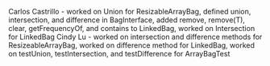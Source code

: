 Carlos Castrillo - worked on Union for ResizableArrayBag, defined union, intersection, and difference in BagInterface, added remove, remove(T), clear, getFrequencyOf, and contains to LinkedBag, worked on Intersection
for LinkedBag
Cindy Lu - worked on intersection and difference methods for ResizeableArrayBag, worked on difference method for LinkedBag, worked on testUnion, testIntersection, and testDifference for ArrayBagTest